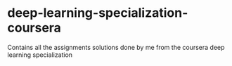 # deep-learning-specialization-coursera
Contains all the assignments solutions done by me from the coursera deep learning specialization
